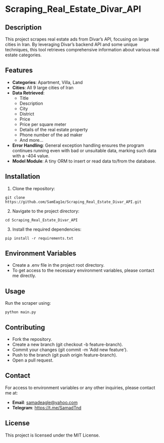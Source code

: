# Scraping_Real_Estate_Divar_API
## Description
This project scrapes real estate ads from Divar’s API, focusing on large cities in Iran. By leveraging Divar’s backend API and some unique techniques, this tool retrieves comprehensive information about various real estate categories.

## Features
* **Categories**: Apartment, Villa, Land
* **Cities**: All 9 large cities of Iran
* **Data Retrieved**:
  * Title
  * Description
  * City
  * District
  * Price
  * Price per square meter
  * Details of the real estate property
  * Phone number of the ad maker
  * And more…
* **Error Handling**: General exception handling ensures the program continues running even with bad or unsuitable data, marking such data with a -404 value.
* **Model Module**: A tiny ORM to insert or read data to/from the database.
## Installation
1. Clone the repository:
```
git clone https://github.com/SamEag1e/Scraping_Real_Estate_Divar_API.git
```
2. Navigate to the project directory:
```
cd Scraping_Real_Estate_Divar_API
```
3. Install the required dependencies:
```
pip install -r requirements.txt
```
## Environment Variables
* Create a .env file in the project root directory.
* To get access to the necessary environment variables, please contact me directly.

## Usage
Run the scraper using:
```
python main.py
```
## Contributing
* Fork the repository.
* Create a new branch (git checkout -b feature-branch).
* Commit your changes (git commit -m 'Add new feature').
* Push to the branch (git push origin feature-branch).
* Open a pull request.
## Contact
For access to environment variables or any other inquiries, please contact me at:

* **Email**: samadeagle@yahoo.com
* **Telegram**: https://t.me/SamadTnd
## License
This project is licensed under the MIT License.
